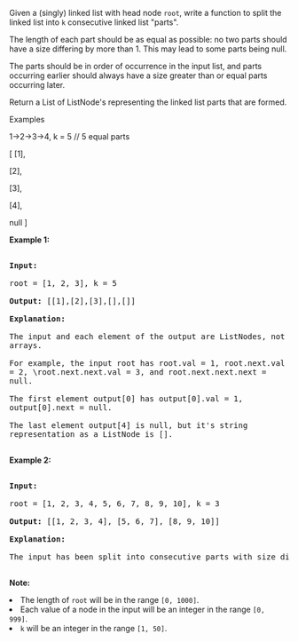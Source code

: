 Given a (singly) linked list with head node `` root ``, write a function to split the linked list into `` k `` consecutive linked list "parts".

The length of each part should be as equal as possible: no two parts should have a size differing by more than 1. This may lead to some parts being null.

The parts should be in order of occurrence in the input list, and parts occurring earlier should always have a size greater than or equal parts occurring later.

Return a List of ListNode's representing the linked list parts that are formed.



Examples
1-&gt;2-&gt;3-&gt;4, k = 5 // 5 equal parts
[ [1], 
[2],
[3],
[4],
null ]


__Example 1:__  

<pre style="white-space: pre-line">
<b>Input:</b> 
root = [1, 2, 3], k = 5
<b>Output:</b> [[1],[2],[3],[],[]]
<b>Explanation:</b>
The input and each element of the output are ListNodes, not arrays.
For example, the input root has root.val = 1, root.next.val = 2, \root.next.next.val = 3, and root.next.next.next = null.
The first element output[0] has output[0].val = 1, output[0].next = null.
The last element output[4] is null, but it's string representation as a ListNode is [].
</pre>

__Example 2:__  

<pre>
<b>Input:</b> 
root = [1, 2, 3, 4, 5, 6, 7, 8, 9, 10], k = 3
<b>Output:</b> [[1, 2, 3, 4], [5, 6, 7], [8, 9, 10]]
<b>Explanation:</b>
The input has been split into consecutive parts with size difference at most 1, and earlier parts are a larger size than the later parts.
</pre>

__Note:__<li>The length of <code>root</code> will be in the range <code>[0, 1000]</code>.</li><li>Each value of a node in the input will be an integer in the range <code>[0, 999]</code>.</li><li><code>k</code> will be an integer in the range <code>[1, 50]</code>.</li>